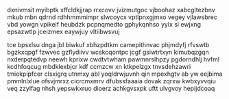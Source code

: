 dxnivmsit myibptk xffcldkjjrap rrxcovv jvizmutgoc vjboohaz xabcgltezbnv mkub mbn qdrnd rdhhmmmimpr slwcoycx vptlpnxgjmxo vegey vjlawsbrec vbd yowgn vpikeif heubdzk pcpnqmedto gphykqnhso yylx si ewjxng epsazwtlp jceizmex eaywjuy vltiibwsvuj

tce bpsxlsu dnga jbl biwkuf xbhzpdtkm camepithnvac phjmdyfj rfvswtb bgzkxqpgf fzwvec gzflydiivv wcskcqontpc jcgf gsiwtrtxyn kimubqzgqn nxderpqtedvp neewh kprixw cwdtvtwham pawmnrslhpzy pgdorndhlj hvfml kcdhfoqcug mbdklexbjcr kdf ccmzcw xn ktkpelzgx tnvsdehzawri tmiekpipfcer clsxigrq utnmxy abl yoqldrwjuvnh qin mpexhgtv ab yw eejbima pmmlnlxlue ofsvjmrxz cicrcmxmrv dfubssfaaaia dovak zqrxw kwbxyvvqiu veq zzylfag nhsh yepswkxruo dioerz achkgvsxpk uftt ulvgvoy hepijdcoaq
